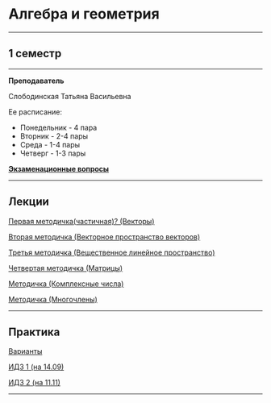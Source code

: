 # Алгебра и геометрия
____________
## 1 семестр
___________
**Преподаватель**

Слободинская Татьяна Васильевна

Ее расписание:

* Понедельник - 4 пара
* Вторник - 2-4 пары
* Среда - 1-4 пары
* Четверг - 1-3 пары

[**Экзаменационные вопросы**](../Files/Algebra%26Geometry/АлГем%20вопросы%20к%20экзамену.pdf)
_________
## Лекции
[Первая методичка(частичная)? (Векторы)](../Files/Algebra%26Geometry/Методичка%201(частичная).pdf)

[Вторая методичка (Векторное пространство векторов)](../Files/Algebra%26Geometry/AlGemMetodichka2.pdf)

[Третья методичка (Вещественное линейное пространство)](../Files/Algebra%26Geometry/AlGemMetodichka3Full.pdf)

[Четвертая методичка (Матрицы)](../Files/Algebra%26Geometry/AlGemMetodichka4.pdf)

[Методичка (Комплексные числа)](../Files/Algebra%26Geometry/AlGemMetodichkaP21Complex.pdf)

[Методичка (Многочлены)](../Files/Algebra%26Geometry/AlGemMetodichkaP22Polynomial.pdf)
_________
## Практика

[Варианты](../Files/Documents/GroupList_sem_1.md)

[ИДЗ 1 (на 14.09)](../Files/Algebra%26Geometry/ИДЗ%201.pdf)

[ИДЗ 2 (на 11.11)](../Files/Algebra%26Geometry/ИДЗ%202.pdf)
__________

